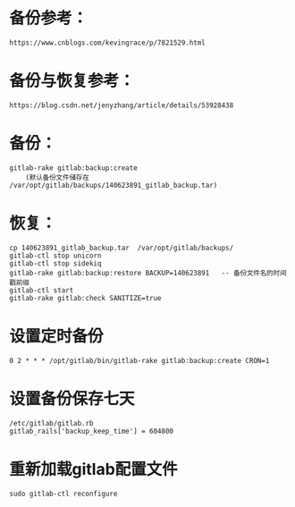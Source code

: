 <!--
author: hack0072008
head: http://www.etcunion.com/static/logo1_128x128.jpg
date: 2018-10-14
title: gitlab的备份与恢复
tags: gitlab
images: http://www.etcunion.com/static/logo1_128x128.jpg
category: gitlab
status: publish
summary: gitlab备份与恢复
-->



# 备份参考：
    https://www.cnblogs.com/kevingrace/p/7821529.html

# 备份与恢复参考：
    https://blog.csdn.net/jenyzhang/article/details/53928438
    
    


# 备份：
    gitlab-rake gitlab:backup:create
        (默认备份文件储存在   /var/opt/gitlab/backups/140623891_gitlab_backup.tar)
        
# 恢复：
    cp 140623891_gitlab_backup.tar  /var/opt/gitlab/backups/ 
    gitlab-ctl stop unicorn
    gitlab-ctl stop sidekiq
    gitlab-rake gitlab:backup:restore BACKUP=140623891   -- 备份文件名的时间戳前缀
    gitlab-ctl start
    gitlab-rake gitlab:check SANITIZE=true

# 设置定时备份
    0 2 * * * /opt/gitlab/bin/gitlab-rake gitlab:backup:create CRON=1

# 设置备份保存七天
    /etc/gitlab/gitlab.rb
    gitlab_rails['backup_keep_time'] = 604800

# 重新加载gitlab配置文件
    sudo gitlab-ctl reconfigure

